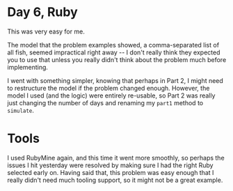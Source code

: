 # Day 6, Ruby

This was very easy for me.

The model that the problem examples showed, a comma-separated list of all fish, seemed impractical right away -- I don't really think they expected you to use that unless you really didn't think about the problem much  before implementing. 

I went with something simpler, knowing that perhaps in Part 2, I might need to restructure the model if the problem changed enough. However, the model I used (and the logic) were entirely re-usable, so Part 2 was really just changing the number of days and renaming my `part1` method to `simulate`.

# Tools
I used RubyMine again, and this time it went more smoothly, so perhaps the issues I hit yesterday were resolved by making sure I had the right Ruby selected early on. Having said that, this problem was easy enough that I really didn't need much tooling support, so it might not be a great example.

